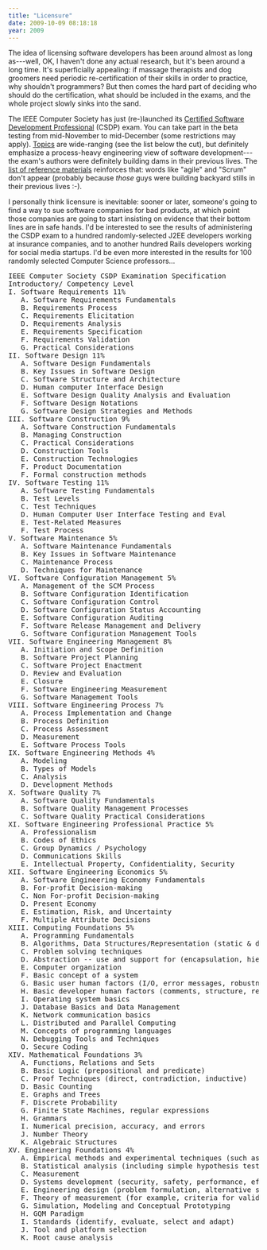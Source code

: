 ```yaml
---
title: "Licensure"
date: 2009-10-09 08:18:18
year: 2009
---
```

The idea of licensing software developers has been around almost as long as---well, OK, I haven't done any actual research, but it's been around a long time. It's superficially appealing: if massage therapists and dog groomers need periodic re-certification of their skills in order to practice, why shouldn't programmers? But then comes the hard part of deciding who should do the certification, what should be included in the exams, and the whole project slowly sinks into the sand.

The IEEE Computer Society has just (re-)launched its <a href="http://www2.computer.org/portal/web/certification/csdpbeta">Certified Software Development Professional</a> (CSDP) exam. You can take part in the beta testing from mid-November to mid-December (some restrictions may apply). <a href="http://www2.computer.org/portal/c/document_library/get_file?uuid=c215a769-5125-4980-b62e-c83a28e4bab7&amp;groupId=72508">Topics</a> are wide-ranging (see the list below the cut), but definitely emphasize a process-heavy engineering view of software development---the exam's authors were definitely building dams in their previous lives. The <a href="http://www2.computer.org/portal/c/document_library/get_file?uuid=bbd77606-9f81-4dff-b82e-44c2f74fec9d&amp;groupId=72508">list of reference materials</a> reinforces that: words like "agile" and "Scrum" don't appear (probably because <em>those</em> guys were building backyard stills in their previous lives :-).

I personally think licensure is inevitable: sooner or later, someone's going to find a way to sue software companies for bad products, at which point those companies are going to start insisting on evidence that their bottom lines are in safe hands. I'd be interested to see the results of administering the CSDP exam to a hundred randomly-selected J2EE developers working at insurance companies, and to another hundred Rails developers working for social media startups.  I'd be even more interested in the results for 100 randomly selected Computer Science professors...

<pre>IEEE Computer Society CSDP Examination Specification
Introductory/ Competency Level
I. Software Requirements 11%
   A. Software Requirements Fundamentals
   B. Requirements Process
   C. Requirements Elicitation
   D. Requirements Analysis
   E. Requirements Specification
   F. Requirements Validation
   G. Practical Considerations
II. Software Design 11%
   A. Software Design Fundamentals
   B. Key Issues in Software Design
   C. Software Structure and Architecture
   D. Human computer Interface Design
   E. Software Design Quality Analysis and Evaluation
   F. Software Design Notations
   G. Software Design Strategies and Methods
III. Software Construction 9%
   A. Software Construction Fundamentals
   B. Managing Construction
   C. Practical Considerations
   D. Construction Tools
   E. Construction Technologies
   F. Product Documentation
   F. Formal construction methods
IV. Software Testing 11%
   A. Software Testing Fundamentals
   B. Test Levels
   C. Test Techniques
   D. Human Computer User Interface Testing and Eval
   E. Test-Related Measures
   F. Test Process
V. Software Maintenance 5%
   A. Software Maintenance Fundamentals
   B. Key Issues in Software Maintenance
   C. Maintenance Process
   D. Techniques for Maintenance
VI. Software Configuration Management 5%
   A. Management of the SCM Process
   B. Software Configuration Identification
   C. Software Configuration Control
   D. Software Configuration Status Accounting
   E. Software Configuration Auditing
   F. Software Release Management and Delivery
   G. Software Configuration Management Tools
VII. Software Engineering Management 8%
   A. Initiation and Scope Definition
   B. Software Project Planning
   C. Software Project Enactment
   D. Review and Evaluation
   E. Closure
   F. Software Engineering Measurement
   G. Software Management Tools
VIII. Software Engineering Process 7%
   A. Process Implementation and Change
   B. Process Definition
   C. Process Assessment
   D. Measurement
   E. Software Process Tools
IX. Software Engineering Methods 4%
   A. Modeling
   B. Types of Models
   C. Analysis
   D. Development Methods
X. Software Quality 7%
   A. Software Quality Fundamentals
   B. Software Quality Management Processes
   C. Software Quality Practical Considerations
XI. Software Engineering Professional Practice 5%
   A. Professionalism
   B. Codes of Ethics
   C. Group Dynamics / Psychology
   D. Communications Skills
   E. Intellectual Property, Confidentiality, Security
XII. Software Engineering Economics 5%
   A. Software Engineering Economy Fundamentals
   B. For-profit Decision-making
   C. Non For-profit Decision-making
   D. Present Economy
   E. Estimation, Risk, and Uncertainty
   F. Multiple Attribute Decisions
XIII. Computing Foundations 5%
   A. Programming Fundamentals
   B. Algorithms, Data Structures/Representation (static &amp; dynamic) and Complexity
   C. Problem solving techniques
   D. Abstraction -- use and support for (encapsulation, hierarchy, and so on)
   E. Computer organization
   F. Basic concept of a system
   G. Basic user human factors (I/O, error messages, robustness)
   H. Basic developer human factors (comments, structure, readability)
   I. Operating system basics
   J. Database Basics and Data Management
   K. Network communication basics
   L. Distributed and Parallel Computing
   M. Concepts of programming languages
   N. Debugging Tools and Techniques
   O. Secure Coding
XIV. Mathematical Foundations 3%
   A. Functions, Relations and Sets
   B. Basic Logic (prepositional and predicate)
   C. Proof Techniques (direct, contradiction, inductive)
   D. Basic Counting
   E. Graphs and Trees
   F. Discrete Probability
   G. Finite State Machines, regular expressions
   H. Grammars
   I. Numerical precision, accuracy, and errors
   J. Number Theory
   K. Algebraic Structures
XV. Engineering Foundations 4%
   A. Empirical methods and experimental techniques (such as computer-related measuring techniques for CPU and memory usage)
   B. Statistical analysis (including simple hypothesis testing, estimating, regression, and correlation)
   C. Measurement
   D. Systems development (security, safety, performance, effects of scaling, feature interaction, and so on)
   E. Engineering design (problem formulation, alternative solutions, feasibility, and so on)
   F. Theory of measurement (for example, criteria for valid measurement)
   G. Simulation, Modeling and Conceptual Prototyping
   H. GQM Paradigm
   I. Standards (identify, evaluate, select and adapt)
   J. Tool and platform selection
   K. Root cause analysis</pre>
